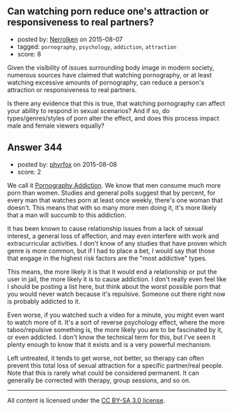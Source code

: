 ## Can watching porn reduce one's attraction or responsiveness to real partners?

- posted by: [Nerrolken](https://stackexchange.com/users/1518241/nerrolken) on 2015-08-07
- tagged: `pornography`, `psychology`, `addiction`, `attraction`
- score: 8

Given the visibility of issues surrounding body image in modern society, numerous sources have claimed that watching pornography, or at least watching excessive amounts of pornography, can reduce a person's attraction or responsiveness to real partners.

Is there any evidence that this is true, that watching pornography can affect your ability to respond in sexual scenarios?  And if so, do types/genres/styles of porn alter the effect, and does this process impact male and female viewers equally?


## Answer 344

- posted by: [phyrfox](https://stackexchange.com/users/2445234/phyrfox) on 2015-08-08
- score: 2

<p>We call it <a href="https://en.wikipedia.org/wiki/Pornography_addiction" rel="nofollow">Pornography Addiction</a>. We know that men consume much more porn than women. Studies and general polls suggest that by percent, for every man that watches porn at least once weekly, there's one woman that doesn't. This means that with so many more men doing it, it's more likely that a man will succumb to this addiction. </p>

<p>It has been known to cause relationship issues from a lack of sexual interest, a general loss of affection, and may even interfere with work and extracurricular activities. I don't know of any studies that have proven which genre is more common, but if I had to place a bet, I would say that those that engage in the highest risk factors are the "most addictive" types.</p>

<p>This means, the more likely it is that it would end a relationship or put the user in jail, the more likely it is to cause addiction. I don't really even feel like I should be posting a list here, but think about the worst possible porn that you would never watch because it's repulsive. Someone out there right now is probably addicted to it.</p>

<p>Even worse, if you watched such a video for a minute, you might even want to watch more of it. It's a sort of reverse psychology effect, where the more taboo/repulsive something is, the more likely you are to be fascinated by it, or even addicted. I don't know the technical term for this, but I've seen it plenty enough to know that it exists and is a very powerful mechanism.</p>

<p>Left untreated, it tends to get worse, not better, so therapy can often prevent this total loss of sexual attraction for a specific partner/real people. Note that this is rarely what could be considered permanent. It can generally be corrected with therapy, group sessions, and so on.</p>




---

All content is licensed under the [CC BY-SA 3.0 license](https://creativecommons.org/licenses/by-sa/3.0/).
